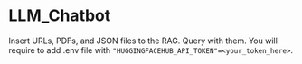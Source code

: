 # LLM_Chatbot

Insert URLs, PDFs, and JSON files to the RAG. Query with them.
You will require to add .env file with `"HUGGINGFACEHUB_API_TOKEN"=<your_token_here>`.